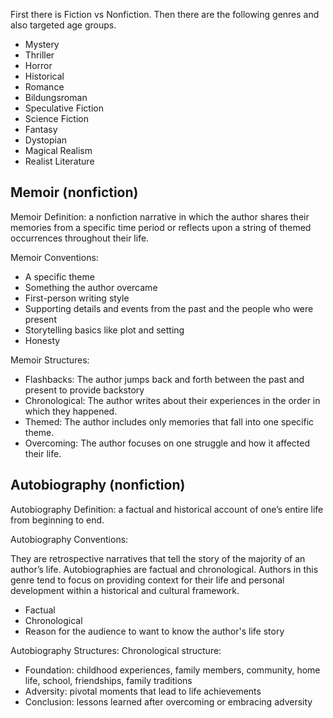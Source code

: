 First there is Fiction vs Nonfiction. Then there are the following genres and also targeted age groups. 

- Mystery
- Thriller
- Horror
- Historical 
- Romance
- Bildungsroman
- Speculative Fiction
- Science Fiction
- Fantasy
- Dystopian
- Magical Realism
- Realist Literature

## Memoir (nonfiction) 

Memoir Definition: a nonfiction narrative in which the author shares their memories from a specific time period or reflects upon a string of themed occurrences throughout their life. 

Memoir Conventions: 

- A specific theme
- Something the author overcame
- First-person writing style
- Supporting details and events from the past and the people who were present
- Storytelling basics like plot and setting 
- Honesty

Memoir Structures:

- Flashbacks: The author jumps back and forth between the past and present to provide backstory
- Chronological: The author writes about their experiences in the order in which they happened. 
- Themed: The author includes only memories that fall into one specific theme. 
- Overcoming: The author focuses on one struggle and how it affected their life. 

## Autobiography (nonfiction)

Autobiography Definition: a factual and historical account of one’s entire life from beginning to end. 

Autobiography Conventions: 

They are retrospective narratives that tell the story of the majority of an author’s life. Autobiographies are factual and chronological. Authors in this genre tend to focus on providing context for their life and personal development within a historical and cultural framework. 

- Factual 
- Chronological 
- Reason for the audience to want to know the author's life story 

Autobiography Structures:
Chronological structure:
- Foundation: childhood experiences, family members, community, home life, school, friendships, family traditions
- Adversity: pivotal moments that lead to life achievements
- Conclusion: lessons learned after overcoming or embracing adversity